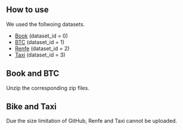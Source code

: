 ## How to use
We used the follwoing datasets.
* [Book](https://github.com/pbour/hint) (dataset_id = 0)
* [BTC](https://www.kaggle.com/datasets/swaptr/bitcoin-historical-data) (dataset_id = 1)
* [Renfe](https://www.kaggle.com/datasets/thegurusteam/spanish-high-speed-rail-system-ticket-pricing) (dataset_id = 2)
* [Taxi](https://www.kaggle.com/datasets/microize/newyork-yellow-taxi-trip-data-2020-2019) (dataset_id = 3)


## Book and BTC
Unzip the corresponding zip files.

## Bike and Taxi
Due the size limitation of GitHub, Renfe and Taxi cannot be uploaded.  
